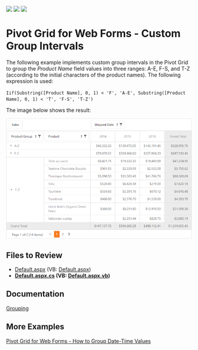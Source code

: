 <!-- default badges list -->
![](https://img.shields.io/endpoint?url=https://codecentral.devexpress.com/api/v1/VersionRange/128577020/22.1.7%2B)
[![](https://img.shields.io/badge/Open_in_DevExpress_Support_Center-FF7200?style=flat-square&logo=DevExpress&logoColor=white)](https://supportcenter.devexpress.com/ticket/details/T590073)
[![](https://img.shields.io/badge/📖_How_to_use_DevExpress_Examples-e9f6fc?style=flat-square)](https://docs.devexpress.com/GeneralInformation/403183)
<!-- default badges end -->
# Pivot Grid for Web Forms - Custom Group Intervals

The following example implements custom group intervals in the Pivot Grid to group the _Product Name_ field values into three ranges: A-E, F-S, and T-Z (according to the initial characters of the product names). The following expression is used:

`Iif(Substring([Product Name], 0, 1) < 'F', 'A-E', Substring([Product Name], 0, 1) < 'T', 'F-S', 'T-Z')`

The image below shows the result:

![CustomGroupInterval](./images/customgroupinterval6958.png)

## Files to Review

* [Default.aspx](./CS/CustomGroupInterval/Default.aspx) (VB: [Default.aspx](./VB/CustomGroupInterval/Default.aspx))
* **[Default.aspx.cs](./CS/CustomGroupInterval/Default.aspx.cs) (VB: [Default.aspx.vb](./VB/CustomGroupInterval/Default.aspx.vb))**

## Documentation 

[Grouping](https://docs.devexpress.com/AspNet/7268/components/pivot-grid/data-shaping/grouping)

## More Examples 

[Pivot Grid for Web Forms - How to Group Date-Time Values](https://github.com/DevExpress-Examples/how-to-group-date-time-values-e1875)
